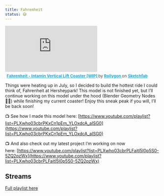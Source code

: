 ```yaml
---
title: Fahrenheit
status: 😅
---
```


<div class="sketchfab-embed-wrapper"> <iframe title="Fahrenheit - Intamin Vertical Lift Coaster [WIP]" frameborder="0" allowfullscreen mozallowfullscreen="true" webkitallowfullscreen="true" allow="autoplay; fullscreen; xr-spatial-tracking" xr-spatial-tracking execution-while-out-of-viewport execution-while-not-rendered web-share src="https://sketchfab.com/models/ed52a51adea94716b27ea4ed5534c8c4/embed"> </iframe> <p style="font-size: 13px; font-weight: normal; margin: 5px; color: #4A4A4A;"> <a href="https://sketchfab.com/3d-models/fahrenheit-intamin-vertical-lift-coaster-wip-ed52a51adea94716b27ea4ed5534c8c4?utm_medium=embed&utm_campaign=share-popup&utm_content=ed52a51adea94716b27ea4ed5534c8c4" target="_blank" rel="nofollow" style="font-weight: bold; color: #1CAAD9;"> Fahrenheit - Intamin Vertical Lift Coaster [WIP] </a> by <a href="https://sketchfab.com/Rollygon?utm_medium=embed&utm_campaign=share-popup&utm_content=ed52a51adea94716b27ea4ed5534c8c4" target="_blank" rel="nofollow" style="font-weight: bold; color: #1CAAD9;"> Rollygon </a> on <a href="https://sketchfab.com?utm_medium=embed&utm_campaign=share-popup&utm_content=ed52a51adea94716b27ea4ed5534c8c4" target="_blank" rel="nofollow" style="font-weight: bold; color: #1CAAD9;">Sketchfab</a></p></div>

Things were heating up in July, so I decided to build the hottest ride I could think of, Fahrenheit at Hersheypark! This model is not finished yet, but I’ll continue working on this model under the hood (Blender Geometry Nodes 😵‍💫) while finishing my current coaster! Enjoy this sneak peak if you will, I’ll be back soon!

📺 See how I made this model here: [https://www.youtube.com/playlist?list=PLXwho03cbrPKxCn1pEm_YLOxdcA_aISG0](https://www.youtube.com/playlist?list=PLXwho03cbrPKxCn1pEm_YLOxdcA_aISG0)

📺 And also check out my latest project I’m working on now here: [https://www.youtube.com/playlist?list=PLXwho03cbrPLFaitl5I0p5S0-5ZQ2pzWx](https://www.youtube.com/playlist?list=PLXwho03cbrPLFaitl5I0p5S0-5ZQ2pzWx)

## Streams
[Full playlist here](https://youtube.com/playlist?list=PLXwho03cbrPKxCn1pEm_YLOxdcA_aISG0&si=LzSUIC92Wpmq8BrE)
